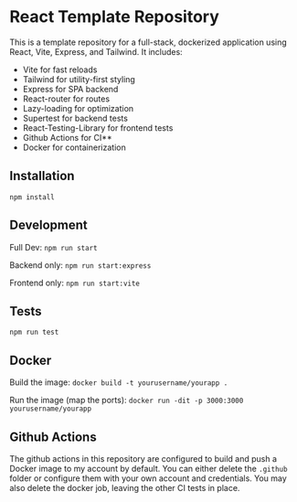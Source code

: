 # React Template Repository

This is a template repository for a full-stack, dockerized application using React, Vite, Express, and Tailwind. It includes:

- Vite for fast reloads
- Tailwind for utility-first styling
- Express for SPA backend
- React-router for routes
- Lazy-loading for optimization
- Supertest for backend tests
- React-Testing-Library for frontend tests
- Github Actions for CI\*\*
- Docker for containerization

## Installation

`npm install`

## Development

Full Dev: `npm run start`

Backend only: `npm run start:express`

Frontend only: `npm run start:vite`

## Tests

`npm run test`

## Docker

Build the image: `docker build -t yourusername/yourapp . `

Run the image (map the ports): `docker run -dit -p 3000:3000 yourusername/yourapp`

## Github Actions

The github actions in this repository are configured to build and push a Docker image to my account by default. You can either delete the `.github` folder or configure them with your own account and credentials. You may also delete the docker job, leaving the other CI tests in place.
